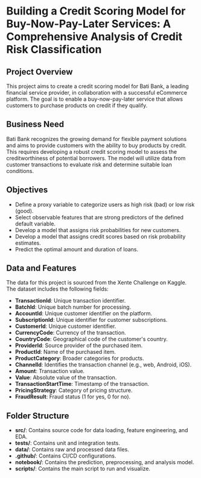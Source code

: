 # Building a Credit Scoring Model for Buy-Now-Pay-Later Services: A Comprehensive Analysis of Credit Risk Classification

## Project Overview
This project aims to create a credit scoring model for Bati Bank, a leading financial service provider, in collaboration with a successful eCommerce platform. The goal is to enable a buy-now-pay-later service that allows customers to purchase products on credit if they qualify.

## Business Need
Bati Bank recognizes the growing demand for flexible payment solutions and aims to provide customers with the ability to buy products by credit. This requires developing a robust credit scoring model to assess the creditworthiness of potential borrowers. The model will utilize data from customer transactions to evaluate risk and determine suitable loan conditions.

## Objectives
- Define a proxy variable to categorize users as high risk (bad) or low risk (good).
- Select observable features that are strong predictors of the defined default variable.
- Develop a model that assigns risk probabilities for new customers.
- Develop a model that assigns credit scores based on risk probability estimates.
- Predict the optimal amount and duration of loans.

## Data and Features
The data for this project is sourced from the Xente Challenge on Kaggle. The dataset includes the following fields:

- **TransactionId**: Unique transaction identifier.
- **BatchId**: Unique batch number for processing.
- **AccountId**: Unique customer identifier on the platform.
- **SubscriptionId**: Unique identifier for customer subscriptions.
- **CustomerId**: Unique customer identifier.
- **CurrencyCode**: Currency of the transaction.
- **CountryCode**: Geographical code of the customer's country.
- **ProviderId**: Source provider of the purchased item.
- **ProductId**: Name of the purchased item.
- **ProductCategory**: Broader categories for products.
- **ChannelId**: Identifies the transaction channel (e.g., web, Android, iOS).
- **Amount**: Transaction value.
- **Value**: Absolute value of the transaction.
- **TransactionStartTime**: Timestamp of the transaction.
- **PricingStrategy**: Category of pricing structure.
- **FraudResult**: Fraud status (1 for yes, 0 for no).

## Folder Structure
- **src/**: Contains source code for data loading, feature engineering, and EDA.
- **tests/**: Contains unit and integration tests.
- **data/**: Contains raw and processed data files.
- **.github/**: Contains CI/CD configurations.
- **notebook/**: Contains the prediction, preprocessing, and analysis model.
- **scripts/**: Contains the main script to run and visualize.

